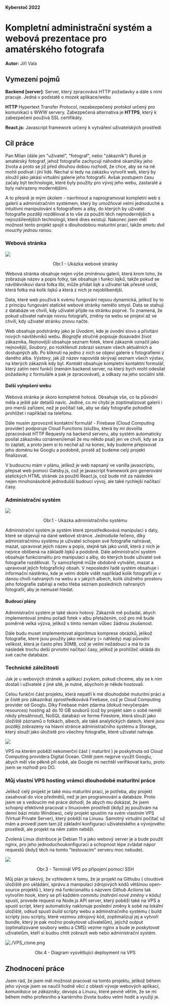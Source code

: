 **Kyberstoč 2022**

# Kompletní administrační systém a webová prezentace pro amatérského fotografa

**Autor:** Jiří Vala 

<div style="page-break-after: always;"></div>

## Vymezení pojmů

__Backend [server]__: Server, který zpracovává HTTP požadavky a dále s nimi pracuje. Jedná v podstatě o _mozek_ aplikace/webu

__HTTP__ Hypertext Transfer Protocol, nezabezpečený protokol určený pro komunikaci s WWW servery. Zabezpečená alternativa je __HTTPS__, který k zabezpečení používá SSL certifikáty.

__React.js:__ Javascript framework určený k vytváření uživatelských prostředí



## Cíl práce

Pan Milan (dále jen "uživatel", "fotograf", nebo "zákazník") Bureš je amatérský fotograf, jehož fotografie zachycují náhodné okamžiky jeho života a proto se již před dlouhou dobou rozhodl, že chce, aby se na ně mohli podívat i jíní lidé. Nechal si tedy na zakázku vytvořit web, který by sloužil jako jakási virtuální  galerie jeho fotografií. Avšak postupem času začaly být technologie, které byly použity pro vývoj jeho webu,  zastaralé a byly nahrazeny modernějšími.

 A to přesně je mým úkolem - navrhnout a naprogramovat kompletní web s galerií a administračním systémem, který by umožňoval velmi jednoduché a intuitivní manipulování s fotografiemi a alby, do kterých by uživatel fotografie později rozděloval a to vše za použití těch nejmodernějších a nejrozšířenějších technologií, které dnes existují. Nakonec jsem měl možnost tento projekt spojit s dlouhodobou maturitní prací, takže _smetu dvě mouchy jednou ranou_.

### Webová stránka

![](/home/valaj/projects/pojfm/kyberstoc/website.png)

<p style="text-align: center;">
    Obr.1 - Ukázka webové stránky
</p>

Webová stránka obsahuje nejen výše zmíněnou galerii, která krom toho, že zobrazuje název a popis fotky, tak obsahuje i funkci _lajků_, takže pokud se návštěvníkovi daná fotka líbí, může přidat _lajk_ a uživatel tak přesně uvidí, která fotka má kolik _lajků_ a která z nich je nejoblíbenější. 

Data, které web používá k svému fungování nejsou dynamická, jelikož by to z principu fungování statické webové stránky nemělo smysl. Data se stahují z databáze ve chvíli, kdy uživatel přijde na stránku poprvé. To znamená, že pokud uživatel nahraje novou fotografii, změny na webu se projeví až ve chvíli, kdy uživatel stránku znovu načte. 

Web obsahuje podstránky jako je _Úvodem_, kde je úvodní slovo a přivítání nových návštěvníků webu. _Biografie_ stručně popisuje dosavadní život zákazníka, _Nejnovější_ obsahuje seznam fotek, které zákazník označil jako nejnovější, _Soubory_, po rozkliknutí zobrazí seznam všech aktuálních a dostupných alb. Po kliknutí na jedno z nich se objeví galerie s fotografiemi z daného alba. _Výstavy_, jak již název napovídá skrývají seznam všech výstav, na kterých zákazník kdy byl. 
_Kontakt_ obsahuje kompletní kontaktní formulář, který zatím není funkčí (nemám backend server, na který bych mohl odesílat požadavky z formuláře a pak je zpracovávat), a odkazy na jeho sociální sítě.

#### Další vylepšení webu

Webová stránka je skoro kompletně hotová. Obsahuje vše, co ta původní měla a ještě pár detailů navíc. Jediné, co mi chybí je zoptimalizovat galerii i pro menší zařízení, než je počítač tak, aby se daly fotografie pohodlně prohlížet i například na telefonu. 

Dále musím zprovoznit kontaktní formulář - Firebase (Cloud Computing provider) podporuje Cloud Functions (službu, která by mi dovolila zpracovávat HTTP Requesty na backend serveru, aby systém automaticky posílal zákazníku oznámení/email že mu někdo psal) jen ve chvíli, kdy se za to zaplatí, a proto jsem si to nechal až na konec, kdy budeme přepisovat jeho doménu ke Googlu a podobně, prostě až budeme celý projekt finalizovat.

V budoucnu mám v plánu, jelikož je web napsaný ve vanilla javascriptu, přepsat web pomocí Gatsby.js, což je javascript framework pro generování statických HTML stránek za použítí React.js, což bude mít za následek nejen mnohonásobně jednodušší budoucí vývoj, ale také rychlejší načítací časy.

### Administrační systém

![](/home/valaj/projects/pojfm/kyberstoc/admin.png)

<p style="text-align: center;">
    Obr.1 - Ukázka administračního systému
</p>

Administrační systém je systém které zprostředkovává manipulaci s daty, které se objevují na dané webové stránce. Jednoduše řečeno, díky administračnímu systému je uživatel schopen své fotografie nahrávat, mazat, upravovat jejich název a popis, stejně tak jako uvidí, která z nich je nejvíce oblíbená na základě _lajků_ a podobně. Dále administrační systém obsahuje funkcionalitu pro manipulaci s alby, do kterých bude uživatel své fotografie rozdělovat. Ty samozřejmě může obdobně vytvářet, mazat a upravovat jejich fotografický obsah. V neposlední řadě systém obsahuje i informační nástěnku, kde je velmi dobře vidět například kolik fotografií je v danou chvíli nahraných na webu a v jakých albech, kolik úložného prostoru jeho fotografie zabírají a nebo třeba seznam posledních nahraných fotografií, aby je nemusel hledat.

#### Budoucí plány

Administrační systém je také skoro hotový. Zákazník mě požadal, abych implementoval změnu pořadí fotek v albu přetažením, což pro mě bude poměrně velká výzva, jelikož s tímto nemám vůbec žádnou zkušenost. 

Dále budu muset implementovat algoritmus komprese obrázků, jelikož fotografie, které jsou použity jako miniatury (= náhledy) mají původní velikost, která je často přes 30MB, což je velmi nežádoucí a má to za následek trochu delší prvnotní načítací časy, jelikož je prohlížeč ukládá do své cache databáze.

### Technické záležitosti

Jak je u webových stránek a aplikací zvykem, pokud chceme, aby se k nim dostali i uživatelé z jiné sítě, je nutné, abychom je někde hostovali.

Celou funkční část projektu, která nepatří k mé dlouhodobé muturitní práci a je čistě pro zákazníka) zprostředkovává Firebase, což je Cloud Computing provider od Googlu. Díky Firebase mám zdarma (dokud nevyčerpám resources) hosting až do 10 GB souborů (což by projekt sám o sobě neměl nikdy přesáhnout), NoSQL databázi ve forme Firestore, která slouží jako úložiště záznamů o fotkách, albech, ale také analytických datech, které jsou později zobrazeny na hlavní stránce administračního systému a Storage, který slouží jako úložistě pro všechny fotografie, které uživatel nahraje.

![](/home/valaj/projects/pojfm/kyberstoc/firebase.png)

VPS na kterém poběží nekomerční část ( maturitní ) je poskytnuta od Cloud Computing providera Digital Ocean. Chtěl jsem nejprve využít Googlu, abych měl vše pěkně při sobě, ale Google mi nechtěl verifikovat kartu, proto jsem se rozhodl pro DO.

### Můj vlastní VPS hosting vrámci dlouhodobé maturitní práce

Jelikož celý projekt je také mou maturitní prací, je potřeba, aby projekt zasahoval do více předmětů, než je jen programování a databáze. Proto jsem se s vedoucím mé práce dohodl, že abych mu dokázal, že jsem schopný efektivně pracovat v linuxovém prostředí (ikdyž jej používám na denní bázi místo Windows), celý projekt spustím na svém vlastním VPS (Virtual Private Server), který poběží na Linuxu. Samotný virtuální počítač už mám a provedl jsem tam již základní konfiguraci uživatelského a vývojového prostředí, ale projekt na něm zatím neběží. 

Zvolená Linux distribuce je Debian 11 a jako webový server je a bude použit nginx, pro jeho jednoduchoukonfiguraci a schopnost lépe zvládat nápor requestů (ikdyž těch na tomto "testovacím" serveru moc nebude).

![](/home/valaj/projects/pojfm/kyberstoc/VPS.png)

<p style="text-align: center;">
    Obr.3 - Terminál VPS po připojení pomocí SSH
</p>

Můj plán je takový, že vzhledem k tomu, že je projekt na Githubu ( cloudové úložiště pro ukládání, správu a manipulaci zdrojových kódů většinou open-source projektů ), který má funkcionalitu s názvem _Github Actions_ tak vytvořím _hook_, který se při každém _commitu (nahrání nové změny v kódu)_  spustí, provede request na Node.js API server, který poběží také na VPS a spustí script, který automaticky naklonuje poslední změny k sobě na lokální úložiště, odkud spustí _build_ scripty webu a adminstračního systému ( build scripty jsou scripty, které vezmou zdrojový kód, zoptimalizují jej a vytvoří bundle, který je pak možno poskytovat uživatelům), jejichž output (optimalizované soubory webu a CMS) vezme nginx a bude je _poskytovat_ uživatelům, kteří si budou chtít zobrazit web nebo administrační systém.

![./VPS_clone.png](/home/valaj/projects/pojfm/kyberstoc/VPS_clone.png)

<p style="text-align: center;">
    Obr.4 - Diagram vysvětlující deployment na VPS
</p>

<div style="page-break-after: always;"></div>

## Zhodnocení práce

Jsem rád, že jsem měl možnost pracovat na tomto projektu, jelikož během jeho vývoje jsem se naučil hodně věcí z oblasti vývoje webových aplikací, _komunikace_ se _zákazníky_, devops a Linuxu, které pevně věřím, že se mi během mého profesního a kariérního života budou velmi hodit a využiji je. 
